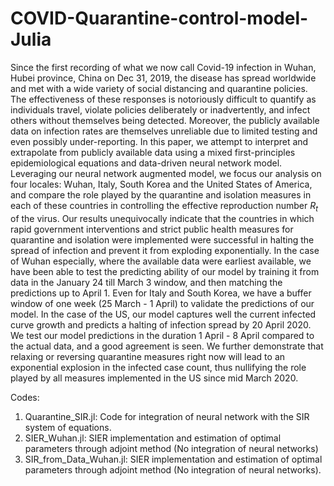 # COVID-Quarantine-control-model-Julia

Since the first recording of what we now call Covid-19 infection in Wuhan, Hubei province, China on Dec 31, 2019, the disease has spread worldwide and met with a wide variety of social distancing and quarantine policies. The effectiveness of these responses is notoriously difficult to quantify as individuals travel, violate policies deliberately or inadvertently, and infect others without themselves being detected. Moreover, the publicly available data on infection rates are themselves unreliable due to limited testing and even possibly under-reporting. In this paper, we attempt to interpret and extrapolate from publicly available data using a mixed first-principles epidemiological equations and data-driven neural network model. Leveraging our neural network augmented model, we focus our analysis on four locales: Wuhan, Italy, South Korea and the United States of America, and compare the role played by the quarantine and isolation measures in each of these countries in controlling the effective reproduction number $R_{t}$ of the virus. Our results unequivocally indicate that the countries in which rapid government interventions and strict public health measures for quarantine and isolation were implemented were successful in halting the spread of infection and prevent it from exploding exponentially. In the case of Wuhan especially, where the available data were earliest available, we have been able to test the predicting ability of our model by training it from data in the January 24 till March 3 window, and then matching the predictions up to April 1. Even for Italy and South Korea, we have a buffer window of one week (25 March - 1 April) to validate the predictions of our model. In the case of the US, our model captures well the current infected curve growth and predicts a halting of infection spread by 20 April 2020. We test our model predictions in the duration 1 April - 8 April compared to the actual data, and a good agreement is seen. We further demonstrate that relaxing or reversing quarantine measures right now will lead to an exponential explosion in the infected case count, thus nullifying the role played by all measures implemented in the US since mid March 2020.

Codes:


1. Quarantine_SIR.jl: Code for integration of neural network with the SIR system of equations. 
2. SIER_Wuhan.jl: SIER implementation and estimation of optimal parameters through adjoint method (No integration of neural networks)
2. SIR_from_Data_Wuhan.jl: SIER implementation and estimation of optimal parameters through adjoint method (No integration of neural networks). 
